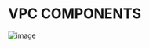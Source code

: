 # VPC COMPONENTS

![image](https://github.com/pavankumar0077/Aws-Devops/assets/40380941/23b5878a-c309-498c-85df-fdb81b7966cb)
